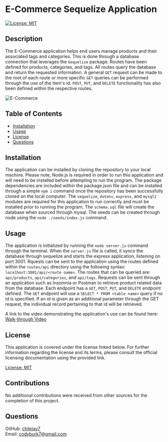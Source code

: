 # E-Commerce Sequelize Application

[![License: MIT](https://img.shields.io/badge/License-MIT-green.svg)](https://opensource.org/licenses/MIT)

## Description

The E-Commerce application helps end users manage products and their associated tags and categories.  This is done through a database connection that leverages the `Sequelize` package.  Routes have been defined for products, categories, and tags.  All routes query the database and return the requested information.  A general `GET` request can be made to the root of each route or more specific `GET` queries can be performed through the use of the item's id.  `POST`, `PUT`, and `DELETE` functionality has also been defined within the respective routes.

![E-Commerce](./assets/images/RegionalMgr.gif)

## Table of Contents 

- [Installation](#installation)  
- [Usage](#usage)  
- [License](#license)
- [Questions](#questions)  
      
    
## Installation

The application can be installed by cloning the repository to your local machine.  Please note, Node.js is required in order to run this application and will need to be installed before attempting to run the program.  The package dependencies are included within the package.json file and can be installed through a simple `npm i` command once the repository has been successfully cloned on the local computer.  The `sequelize`, `dotenv`, `express`, and `mysql2` modules are required for this application to run correctly and must be installed prior to running the program.  The `schema.sql` file will create the database when sourced through mysql.  The seeds can be created through node using the `node ./seeds/index.js` command.

## Usage

The application is initialized by running the `node server.js` command through the terminal.  When the `server.js` file is called, it syncs the database through sequelize and starts the express application, listening on port 3001.  Rquests can be sent to the application using the routes defined within the `routes/api` directory using the following syntax: `localhost:3001/api/<route name>`.  The routes that can be queried are: `api/products`, `api/categories`, and `api/tags`.  Requests can be sent through an application such as Insomnia or Postman to retrieve product related data from the database.  Each endpoint has a `GET`, `POST`, `PUT`, and `DELETE` endpoint defined.  The `GET` endpoint will use a `SELECT * FROM <table name>` query if no id is specified.  If an id is given as an additional parameter through the GET request, the individual record pertaining to that id will be retrieved.

A link to the video demonstrating the application's use can be found here: [Walk-through Video]()

## License

This application is covered under the license linked below.  For further information regarding the license and its terms, please consult the official licensing documentation using the provided link.

[License: MIT](https://opensource.org/licenses/MIT)

## Contributions

No additional contributions were received from other sources for the completion of this project.

## Questions
  
GitHub: [chilejay7](https://github.com/chilejay7?tab=repositories)  
Email: codyburk7@gmail.com

